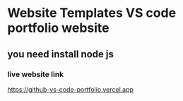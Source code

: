 # Website Templates VS code portfolio website

## you need install node js

### live website link

https://github-vs-code-portfolio.vercel.app

